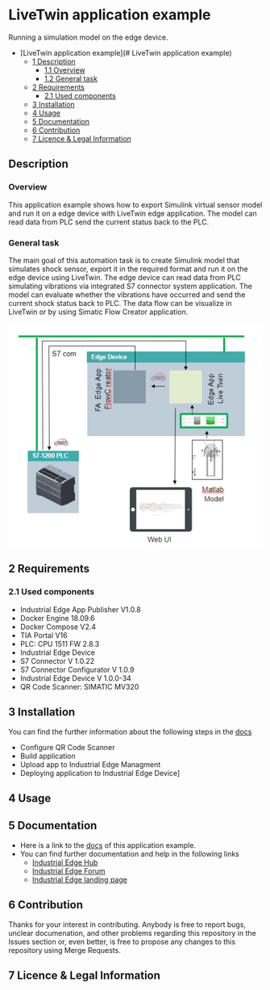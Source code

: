 # LiveTwin application example 

Running a simulation model on the edge device. 

- [LiveTwin application example](# LiveTwin application example)
  - [1 Description](#Description)
    - [1.1 Overview](#11-Overview)
    - [1.2 General task](#12-General-task)
  - [2 Requirements](#2-Requirements)
    - [2.1 Used components](#21-Used-components)
  - [3 Installation](#3-Installation)
  - [4 Usage](#4-Usage)
  - [5 Documentation](#5-Documentation)
  - [6 Contribution](#6-Contribution)
  - [7 Licence & Legal Information](#7-Licence--Legal-Information)

## Description


###  Overview
This application example shows how to export Simulink virtual sensor model and run it on a edge device with LiveTwin edge application. The model can read data from PLC send the current status back to the PLC. 

### General task
The main goal of this automation task is to create Simulink model that simulates shock sensor, export it in the required format and run it on the edge device using LiveTwin. The edge device can read data from PLC simulating vibrations via integrated S7 connector system application. The model can evaluate whether the vibrations have occurred and send the current shock status back to PLC. The data flow can be visualize in LiveTwin or by using Simatic Flow Creator application. 



![](docs/graphics/livetwin_task.png)

## 2 Requirements

### 2.1 Used components
- Industrial Edge App Publisher V1.0.8
- Docker Engine 18.09.6
- Docker Compose V2.4
- TIA Portal V16 
- PLC: CPU 1511 FW 2.8.3
- Industrial Edge Device 
- S7 Connector V 1.0.22
- S7 Connector Configurator V 1.0.9
- Industrial Edge Device V 1.0.0-34
- QR Code Scanner: SIMATIC MV320


## 3 Installation
You can find the further information about the following steps in the [docs](docs/Installation.md)
- Configure QR Code Scanner
- Build application
- Upload app to Industrial Edge Managment
- Deploying application to Industrial Edge Device]

## 4 Usage

## 5 Documentation
- Here is a link to the [docs](docs/) of this application example.
- You can find further documentation and help in the following links
  - [Industrial Edge Hub](https://iehub.eu1.edge.siemens.cloud/#/documentation)
  - [Industrial Edge Forum](https://www.siemens.com/industrial-edge-forum)
  - [Industrial Edge landing page](https://new.siemens.com/global/en/products/automation/topic-areas/industrial-edge/simatic-edge.html)
  
## 6 Contribution
Thanks for your interest in contributing. Anybody is free to report bugs, unclear documenation, and other problems regarding this repository in the Issues section or, even better, is free to propose any changes to this repository using Merge Requests.

## 7 Licence & Legal Information